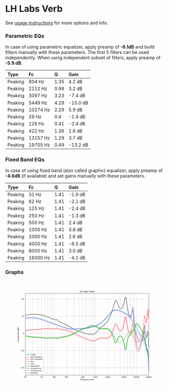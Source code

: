 # LH Labs Verb
See [usage instructions](https://github.com/jaakkopasanen/AutoEq#usage) for more options and info.

### Parametric EQs
In case of using parametric equalizer, apply preamp of **-6.1dB** and build filters manually
with these parameters. The first 5 filters can be used independently.
When using independent subset of filters, apply preamp of **-5.9 dB**.

| Type    | Fc       |    Q | Gain     |
|:--------|:---------|:-----|:---------|
| Peaking | 804 Hz   | 1.35 | 4.2 dB   |
| Peaking | 2112 Hz  | 0.99 | 3.2 dB   |
| Peaking | 3097 Hz  | 3.23 | -7.4 dB  |
| Peaking | 5449 Hz  | 4.29 | -10.0 dB |
| Peaking | 10274 Hz | 2.29 | 5.9 dB   |
| Peaking | 29 Hz    | 0.4  | -1.4 dB  |
| Peaking | 126 Hz   | 0.41 | -2.4 dB  |
| Peaking | 422 Hz   | 1.36 | 1.6 dB   |
| Peaking | 13157 Hz | 1.29 | 3.7 dB   |
| Peaking | 19705 Hz | 0.49 | -13.2 dB |

### Fixed Band EQs
In case of using fixed band (also called graphic) equalizer, apply preamp of **-4.6dB**
(if available) and set gains manually with these parameters.

| Type    | Fc       |    Q | Gain    |
|:--------|:---------|:-----|:--------|
| Peaking | 31 Hz    | 1.41 | -1.9 dB |
| Peaking | 62 Hz    | 1.41 | -2.1 dB |
| Peaking | 125 Hz   | 1.41 | -2.4 dB |
| Peaking | 250 Hz   | 1.41 | -1.3 dB |
| Peaking | 500 Hz   | 1.41 | 2.4 dB  |
| Peaking | 1000 Hz  | 1.41 | 3.8 dB  |
| Peaking | 2000 Hz  | 1.41 | 2.6 dB  |
| Peaking | 4000 Hz  | 1.41 | -6.5 dB |
| Peaking | 8000 Hz  | 1.41 | 3.0 dB  |
| Peaking | 16000 Hz | 1.41 | -4.1 dB |

### Graphs
![](./LH%20Labs%20Verb.png)